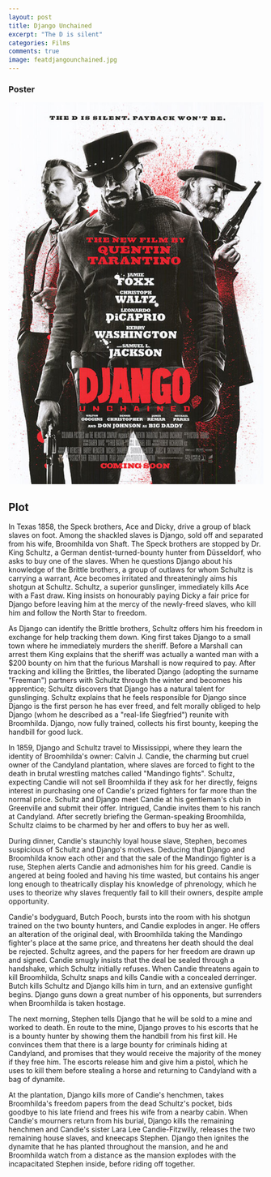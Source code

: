 ```yaml
---
layout: post
title: Django Unchained
excerpt: "The D is silent"
categories: Films
comments: true
image: featdjangounchained.jpg
---
```

### Poster

![Django Unchained](/img/djangounchained.jpg)

## Plot

In Texas 1858, the Speck brothers, Ace and Dicky, drive a group of black slaves on foot. Among the shackled slaves is Django, sold off and separated from his wife, Broomhilda von Shaft. The Speck brothers are stopped by Dr. King Schultz, a German dentist-turned-bounty hunter from Düsseldorf, who asks to buy one of the slaves. When he questions Django about his knowledge of the Brittle brothers, a group of outlaws for whom Schultz is carrying a warrant, Ace becomes irritated and threateningly aims his shotgun at Schultz. Schultz, a superior gunslinger, immediately kills Ace with a Fast draw. King insists on honourably paying Dicky a fair price for Django before leaving him at the mercy of the newly-freed slaves, who kill him and follow the North Star to freedom.

As Django can identify the Brittle brothers, Schultz offers him his freedom in exchange for help tracking them down. King first takes Django to a small town where he immediately murders the sheriff. Before a Marshall can arrest them King explains that the sheriff was actually a wanted man with a $200 bounty on him that the furious Marshall is now required to pay. After tracking and killing the Brittles, the liberated Django (adopting the surname "Freeman") partners with Schultz through the winter and becomes his apprentice; Schultz discovers that Django has a natural talent for gunslinging. Schultz explains that he feels responsible for Django since Django is the first person he has ever freed, and felt morally obliged to help Django (whom he described as a "real-life Siegfried") reunite with Broomhilda. Django, now fully trained, collects his first bounty, keeping the handbill for good luck.

In 1859, Django and Schultz travel to Mississippi, where they learn the identity of Broomhilda's owner: Calvin J. Candie, the charming but cruel owner of the Candyland plantation, where slaves are forced to fight to the death in brutal wrestling matches called "Mandingo fights". Schultz, expecting Candie will not sell Broomhilda if they ask for her directly, feigns interest in purchasing one of Candie's prized fighters for far more than the normal price. Schultz and Django meet Candie at his gentleman's club in Greenville and submit their offer. Intrigued, Candie invites them to his ranch at Candyland. After secretly briefing the German-speaking Broomhilda, Schultz claims to be charmed by her and offers to buy her as well.

During dinner, Candie's staunchly loyal house slave, Stephen, becomes suspicious of Schultz and Django's motives. Deducing that Django and Broomhilda know each other and that the sale of the Mandingo fighter is a ruse, Stephen alerts Candie and admonishes him for his greed. Candie is angered at being fooled and having his time wasted, but contains his anger long enough to theatrically display his knowledge of phrenology, which he uses to theorize why slaves frequently fail to kill their owners, despite ample opportunity.

Candie's bodyguard, Butch Pooch, bursts into the room with his shotgun trained on the two bounty hunters, and Candie explodes in anger. He offers an alteration of the original deal, with Broomhilda taking the Mandingo fighter's place at the same price, and threatens her death should the deal be rejected. Schultz agrees, and the papers for her freedom are drawn up and signed. Candie smugly insists that the deal be sealed through a handshake, which Schultz initially refuses. When Candie threatens again to kill Broomhilda, Schultz snaps and kills Candie with a concealed derringer. Butch kills Schultz and Django kills him in turn, and an extensive gunfight begins. Django guns down a great number of his opponents, but surrenders when Broomhilda is taken hostage.

The next morning, Stephen tells Django that he will be sold to a mine and worked to death. En route to the mine, Django proves to his escorts that he is a bounty hunter by showing them the handbill from his first kill. He convinces them that there is a large bounty for criminals hiding at Candyland, and promises that they would receive the majority of the money if they free him. The escorts release him and give him a pistol, which he uses to kill them before stealing a horse and returning to Candyland with a bag of dynamite.

At the plantation, Django kills more of Candie's henchmen, takes Broomhilda's freedom papers from the dead Schultz's pocket, bids goodbye to his late friend and frees his wife from a nearby cabin. When Candie's mourners return from his burial, Django kills the remaining henchmen and Candie's sister Lara Lee Candie-Fitzwilly, releases the two remaining house slaves, and kneecaps Stephen. Django then ignites the dynamite that he has planted throughout the mansion, and he and Broomhilda watch from a distance as the mansion explodes with the incapacitated Stephen inside, before riding off together.
